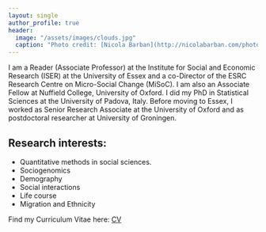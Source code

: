 ```yaml
---
layout: single
author_profile: true
header:
  image: "/assets/images/clouds.jpg"
  caption: "Photo credit: [Nicola Barban](http://nicolabarban.com/photography)"
---
```



I am a Reader (Associate Professor) at the Institute for Social and Economic Research (ISER) at the University of Essex and a co-Director of the ESRC Research Centre on Micro-Social Change (MiSoC). I am also an Associate Fellow at Nuffield College, University of Oxford. I did my PhD in Statistical Sciences at the University of Padova, Italy. Before moving to Essex, I worked as Senior Research Associate at the University of Oxford and as postdoctoral researcher at University of Groningen.


## Research interests:

* Quantitative methods in social sciences.
* Sociogenomics 
* Demography
* Social interactions
* Life course
* Migration and Ethnicity

Find my Curriculum Vitae here: [CV](Barban_cvJune2017.pdf)



	

